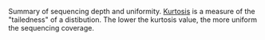 Summary of sequencing depth and uniformity. [Kurtosis](https://en.wikipedia.org/wiki/Kurtosis) is a measure of the "tailedness" of a distibution. The lower the kurtosis value, the more uniform the sequencing coverage.

